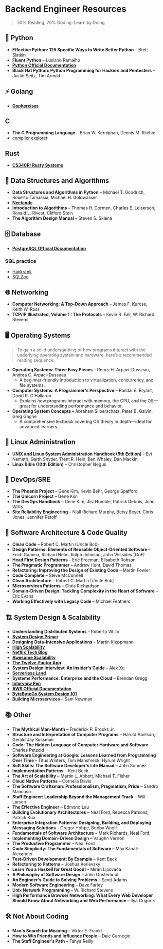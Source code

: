 # Backend Engineer Resources

> 30% Reading, 70% Coding: Learn by Doing

## 🐍 Python
- **Effective Python: 125 Specific Ways to Write Better Python** – Brett Slatkin  
- **Fluent Python** – Luciano Ramalho  
- **[Python Official Documentation](https://docs.python.org/3/)**  
- **Black Hat Python: Python Programming for Hackers and Pentesters** – Justin Seitz, Tim Arnold  

## ⚡ Golang
- **[Gophercises](https://gophercises.com/)**  

## C
- **The C Programming Language** – Brian W. Kernighan, Dennis M. Ritchie 
- [compiler explorer](https://godbolt.org/) 

## Rust
- **[CS340R: Rusty Systems](https://web.stanford.edu/class/cs340r/)**

## 📖 Data Structures and Algorithms
- **Data Structures and Algorithms in Python** – Michael T. Goodrich, Roberto Tamassia, Michael H. Goldwasser  
- **[Neetcode](https://neetcode.io/)**  
- **Introduction to Algorithms** – Thomas H. Cormen, Charles E. Leiserson, Ronald L. Rivest, Clifford Stein  
- **The Algorithm Design Manual** – Steven S. Skiena  

## 🗄️ Database
- **[PostgreSQL Official Documentation](https://www.postgresql.org/docs/)**  
### SQL practice
* [Hackrank](https://www.hackerrank.com/domains/sql)
* [SQLZoo](https://sqlzoo.net/wiki/SQL_Tutorial)

## 🌐 Networking
- **Computer Networking: A Top-Down Approach** – James F. Kurose, Keith W. Ross
- **TCP/IP Illustrated, Volume 1 : The Protocols** – Kevin R. Fall, W. Richard Stevens

## 🖥️ Operating Systems
> To gain a solid understanding of how programs interact with the underlying operating system and hardware, here’s a recommended reading sequence:

- **Operating Systems: Three Easy Pieces** – Remzi H. Arpaci-Dusseau, Andrea C. Arpaci-Dusseau
  - A beginner-friendly introduction to virtualization, concurrency, and file systems.
- **Computer Systems: A Programmer's Perspective** – Randal E. Bryant, David R. O’Hallaron
  - Explains how programs interact with memory, the CPU, and the OS—great for understanding performance and behavior.
- **Operating System Concepts** – Abraham Silberschatz, Peter B. Galvin, Greg Gagne   
  - A comprehensive textbook covering OS theory in depth—ideal for advanced learners.



## 🐧 Linux Administration
- **UNIX and Linux System Administration Handbook (5th Edition)** – Evi Nemeth, Garth Snyder, Trent R. Hein, Ben Whaley, Dan Mackin  
- **Linux Bible (10th Edition)** – Christopher Negus

## 🚀 DevOps/SRE
- **The Phoenix Project** – Gene Kim, Kevin Behr, George Spafford  
- **The Unicorn Project** – Gene Kim  
- **The DevOps Handbook** – Gene Kim, Jez Humble, Patrick Debois, John Willis  
- **Site Reliability Engineering** – Niall Richard Murphy, Betsy Beyer, Chris Jones, Jennifer Petoff  

## 📐 Software Architecture & Code Quality
- **Clean Code** – Robert C. Martin (Uncle Bob)  
- **Design Patterns: Elements of Reusable Object-Oriented Software** – Erich Gamma, Richard Helm, Ralph Johnson, John Vlissides (GoF)  
- **Head First Design Patterns** – Eric Freeman, Elisabeth Robson  
- **The Pragmatic Programmer** – Andrew Hunt, David Thomas  
- **Refactoring: Improving the Design of Existing Code** – Martin Fowler  
- **Code Complete** – Steve McConnell  
- **Clean Architecture** – Robert C. Martin (Uncle Bob)  
- **Microservices Patterns** – Chris Richardson  
- **Domain-Driven Design: Tackling Complexity in the Heart of Software** – Eric Evans  
- **Working Effectively with Legacy Code** – Michael Feathers 

## 🏗 System Design & Scalability
- **Understanding Distributed Systems** – Roberto Vitillo  
- **[System Design Primer](https://github.com/donnemartin/system-design-primer)**  
- **Designing Data-Intensive Applications** – Martin Kleppmann  
- **[High Scalability](https://highscalability.com/)**  
- **[Netflix Tech Blog](https://netflixtechblog.com/)**  
- **[Awesome Scalability](https://github.com/binhnguyennus/awesome-scalability)**  
- **[The Twelve-Factor App](https://12factor.net/)**  
- **System Design Interview: An Insider's Guide** – Alex Xu  
- **[Serverless Land](https://serverlessland.com/)**  
- **Systems Performance: Enterprise and the Cloud** – Brendan Gregg  
- **[Interview Pen](https://www.youtube.com/@interviewpen)**  
- **[AWS Official Documentation](https://docs.aws.amazon.com/)**  
- **[ByteByteGo System Design 101](https://github.com/ByteByteGoHq/system-design-101)**  
- **Building Microservices** – Sam Newman  

## 📚 Other
- **The Mythical Man-Month** – Frederick P. Brooks Jr.  
- **Structure and Interpretation of Computer Programs** – Harold Abelson, Gerald Jay Sussman  
- **Code: The Hidden Language of Computer Hardware and Software** – Charles Petzold  
- **Software Engineering at Google: Lessons Learned from Programming Over Time** – Titus Winters, Tom Manshreck, Hyrum Wright  
- **Soft Skills: The Software Developer's Life Manual** – John Sonmez  
- **Implementation Patterns** – Kent Beck  
- **The Art of Scalability** – Martin L. Abbott, Michael T. Fisher  
- **Cloud Native Patterns** – Cornelia Davis  
- **The Software Craftsman: Professionalism, Pragmatism, Pride** – Sandro Mancuso  
- **Staff Engineer: Leadership Beyond the Management Track** – Will Larson  
- **The Effective Engineer** – Edmond Lau  
- **Building Evolutionary Architectures** – Neal Ford, Rebecca Parsons, Patrick Kua  
- **Enterprise Integration Patterns: Designing, Building, and Deploying Messaging Solutions** – Gregor Hohpe, Bobby Woolf  
- **Fundamentals of Software Architecture** – Mark Richards, Neal Ford  
- **Implementing Domain-Driven Design** – Vaughn Vernon  
- **The Productive Programmer** – Neal Ford  
- **Code Simplicity: The Fundamentals of Software** – Max Kanat-Alexander  
- **Test-Driven Development: By Example** – Kent Beck  
- **Refactoring to Patterns** – Joshua Kerievsky  
- **Learn You a Haskell for Great Good!** – Miran Lipovača  
- **A Philosophy of Software Design** – John Ousterhout  
- **An Engineer's Guide to Solving Problems** – Scott Adams  
- **Modern Software Engineering** – Dave Farley  
- **Unix Network Programming** – W. Richard Stevens 
- **High Performance Browser Networking: What Every Web Developer Should Know About Networking and Web Performance** – Ilya Grigorik  

## 🛠 Not About Coding
- **Man's Search for Meaning** – Viktor E. Frankl  
- **How to Win Friends and Influence People** – Dale Carnegie  
- **The Staff Engineer’s Path** – Tanya Reilly  
